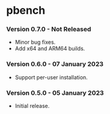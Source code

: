 # pbench

### Version 0.7.0 - Not Released
- Minor bug fixes.
- Add x64 and ARM64 builds.

### Version 0.6.0 - 07 January 2023
- Support per-user installation.

### Version 0.5.0 - 05 January 2023

- Initial release.
